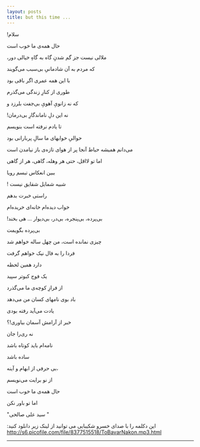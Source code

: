 ```yaml
---
layout: posts
title: but this time ...
---
```

!سلام 

حال همه‌ی ما خوب است

،ملالی نيست جز گم شدنِ گاه به گاهِ خيالی دور

که مردم به آن شادمانیِ بی‌سبب می‌گويند

با اين همه عمری اگر باقی بود

طوری از کنارِ زندگی می‌گذرم

که نه زانویِ آهویِ بی‌جفت بلرزد و

 !نه اين دلِ ناماندگارِ بی‌درمان

تا يادم نرفته است بنويسم

حوالیِ خوابهای ما سالِ پربارانی بود

می‌دانم هميشه حياط آنجا پر از هوای تازه‌ی باز نيامدن است

اما تو لااقل، حتی هر وهله، گاهی، هر از گاهی

ببين انعکاس تبسم رويا

 ! شبيه شمايل شقايق نيست  

راستی خبرت بدهم

خواب ديده‌ام خانه‌ای خريده‌ام

 !بی‌پرده، بی‌پنجره، بی‌در، بی‌ديوار ... هی بخند

بی‌پرده بگويمت

چيزی نمانده است، من چهل ساله خواهم شد

فردا را به فال نيک خواهم گرفت

دارد همين لحظه

يک فوج کبوتر سپيد

از فرازِ کوچه‌ی ما می‌گذرد

باد بوی نامهای کسان من می‌دهد

يادت می‌آيد رفته بودی

خبر از آرامش آسمان بياوری!؟

نه ری‌را جان

نامه‌ام بايد کوتاه باشد

ساده باشد

بی حرفی از ابهام و آينه،

از نو برايت می‌نويسم

حال همه‌ی ما خوب است

اما تو باور نکن

  "سید علی صالحی "

 :این دکلمه را با صدای خسرو شکیبایی می توانید از لینک زیر دانلود کنید 
  http://s6.picofile.com/file/8377515518/ToBavarNakon.mp3.html


---


